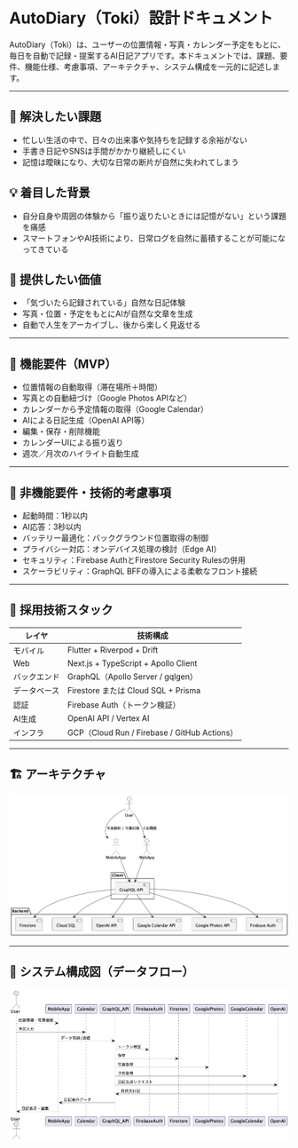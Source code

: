 # AutoDiary（Toki）設計ドキュメント

AutoDiary（Toki）は、ユーザーの位置情報・写真・カレンダー予定をもとに、毎日を自動で記録・提案するAI日記アプリです。本ドキュメントでは、課題、要件、機能仕様、考慮事項、アーキテクチャ、システム構成を一元的に記述します。

---

## 🎯 解決したい課題
- 忙しい生活の中で、日々の出来事や気持ちを記録する余裕がない
- 手書き日記やSNSは手間がかかり継続しにくい
- 記憶は曖昧になり、大切な日常の断片が自然に失われてしまう

## 💡 着目した背景
- 自分自身や周囲の体験から「振り返りたいときには記憶がない」という課題を痛感
- スマートフォンやAI技術により、日常ログを自然に蓄積することが可能になってきている

## 🌱 提供したい価値
- 「気づいたら記録されている」自然な日記体験
- 写真・位置・予定をもとにAIが自然な文章を生成
- 自動で人生をアーカイブし、後から楽しく見返せる

---

## 📌 機能要件（MVP）
- 位置情報の自動取得（滞在場所＋時間）
- 写真との自動紐づけ（Google Photos APIなど）
- カレンダーから予定情報の取得（Google Calendar）
- AIによる日記生成（OpenAI API等）
- 編集・保存・削除機能
- カレンダーUIによる振り返り
- 週次／月次のハイライト自動生成

---

## 🚀 非機能要件・技術的考慮事項
- 起動時間：1秒以内
- AI応答：3秒以内
- バッテリー最適化：バックグラウンド位置取得の制御
- プライバシー対応：オンデバイス処理の検討（Edge AI）
- セキュリティ：Firebase AuthとFirestore Security Rulesの併用
- スケーラビリティ：GraphQL BFFの導入による柔軟なフロント接続

---

## 🧱 採用技術スタック
| レイヤ | 技術構成 |
|--------|----------|
| モバイル | Flutter + Riverpod + Drift |
| Web | Next.js + TypeScript + Apollo Client |
| バックエンド | GraphQL（Apollo Server / gqlgen）|
| データベース | Firestore または Cloud SQL + Prisma |
| 認証 | Firebase Auth（トークン検証）|
| AI生成 | OpenAI API / Vertex AI |
| インフラ | GCP（Cloud Run / Firebase / GitHub Actions）|

---

## 🏗️ アーキテクチャ

![システム構成図](diagrams/Architecture.png)

---

## 🔧 システム構成図（データフロー）

![システムアーキテクチャ](diagrams/SystemArchitecture.png)
